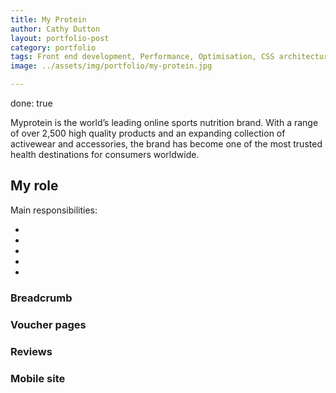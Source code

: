 ```yaml
---
title: My Protein 
author: Cathy Dutton
layout: portfolio-post
category: portfolio
tags: Front end development, Performance, Optimisation, CSS architecture
image: ../assets/img/portfolio/my-protein.jpg

---
```

done: true

<p class="highlight-quote">Myprotein is the world’s leading online sports nutrition brand. With a range of over 2,500 high quality products and an expanding collection of activewear and accessories, the brand has become one of the most trusted health destinations for consumers worldwide.</p>


<h2 class="heading">My role</h2>


Main responsibilities:

- 
- 
- 
- 
- 

<h3 class="heading">Breadcrumb</h3>

<h3 class="heading">Voucher pages</h3>


<h3 class="heading">Reviews</h3>


<h3 class="heading">Mobile site</h3>